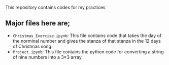 This repository contains codes 
for my practices

## Major files here are;
* `Christmas_Exercise.ipynb`: This file contains code that takes the day of the norminal number and gives the stanza of that stanza in the 12 days of Christmas song.
* `Project.ipynb`: This file contains the python code for converting a string of nine numbers into a 3×3 array

